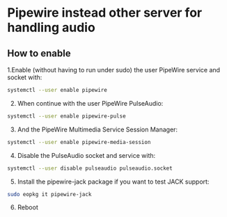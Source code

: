 # Pipewire instead other server for handling audio

## How to enable

1.Enable (without having to run under sudo) the user PipeWire service and socket with:
```bash 
systemctl --user enable pipewire
```

2. When continue with the user PipeWire PulseAudio: 
```bash 
systemctl --user enable pipewire-pulse
```

3. And the PipeWire Multimedia Service Session Manager: 
```bash 
systemctl --user enable pipewire-media-session
```

4. Disable the PulseAudio socket and service with: 
```bash 
systemctl --user disable pulseaudio pulseaudio.socket
```

5. Install the pipewire-jack package if you want to test JACK support: 
```bash 
sudo eopkg it pipewire-jack
```

6. Reboot
